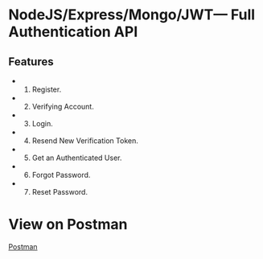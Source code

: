 # NodeJS/Express/Mongo/JWT— Full Authentication API

## Features
- 1. Register.
- 2. Verifying Account.
- 3. Login.
- 4. Resend New Verification Token.
- 5. Get an Authenticated User.
- 6. Forgot Password.
- 7. Reset Password.


# View on Postman
[Postman](https://documenter.getpostman.com/view/14978598/UVCBBQBZ
)